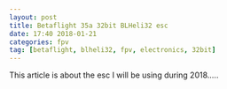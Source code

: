 ```yaml
---
layout: post
title: Betaflight 35a 32bit BLHeli32 esc
date: 17:40 2018-01-21
categories: fpv
tag: [betaflight, blheli32, fpv, electronics, 32bit]
---
```


This article is about the esc I will be using during 2018.....